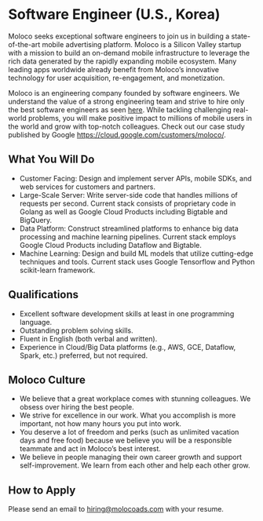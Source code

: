 # Software Engineer (U.S., Korea)
Moloco seeks exceptional software engineers to join us in building a state-of-the-art mobile advertising platform. Moloco is a Silicon Valley startup with a mission to build an on-demand mobile infrastructure to leverage the rich data generated by the rapidly expanding mobile ecosystem. Many leading apps worldwide already benefit from Moloco’s innovative technology for user acquisition, re-engagement, and monetization.

Moloco is an engineering company founded by software engineers. We understand the value of a strong engineering team and strive to hire only the best software engineers as seen [here](http://www.molocoads.com/#team). While tackling challenging real-world problems, you will make positive impact to millions of mobile users in the world and grow with top-notch colleagues. Check out our case study published by Google https://cloud.google.com/customers/moloco/.

## What You Will Do
* Customer Facing: Design and implement server APIs, mobile SDKs, and web services for customers and partners.
* Large-Scale Server: Write server-side code that handles millions of requests per second. Current stack consists of proprietary code in Golang as well as Google Cloud Products including Bigtable and BigQuery.
* Data Platform: Construct streamlined platforms to enhance big data processing and machine learning pipelines. Current stack employs Google Cloud Products including  Dataflow and Bigtable.
* Machine Learning: Design and build ML models that utilize cutting-edge techniques and tools. Current stack uses Google Tensorflow and Python scikit-learn framework.

## Qualifications
* Excellent software development skills at least in one programming language.
* Outstanding problem solving skills.
* Fluent in English (both verbal and written).
* Experience in Cloud/Big Data platforms (e.g., AWS, GCE, Dataflow, Spark, etc.) preferred, but not required.

## Moloco Culture
* We believe that a great workplace comes with stunning colleagues. We obsess over hiring the best people. 
* We strive for excellence in our work. What you accomplish is more important, not how many hours you put into work.
* You deserve a lot of freedom and perks (such as unlimited vacation days and free food) because we believe you will be a responsible teammate and act in Moloco’s best interest.
* We believe in people managing their own career growth and support self-improvement. We learn from each other and help each other grow.

## How to Apply
Please send an email to hiring@molocoads.com with your resume.
